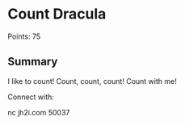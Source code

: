 # Count Dracula

Points: 75

## Summary

I like to count! Count, count, count! Count with me!

Connect with:

nc jh2i.com 50037
